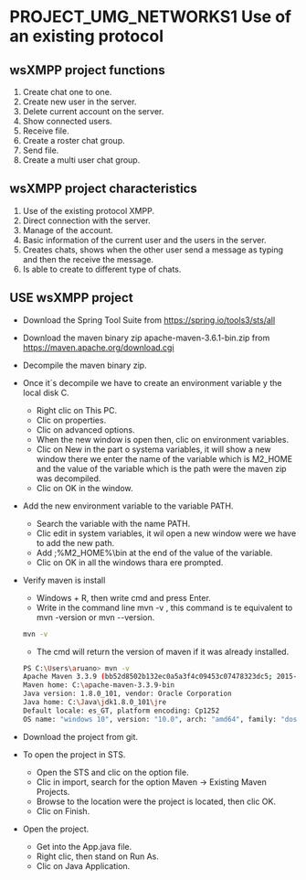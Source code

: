 # PROJECT_UMG_NETWORKS1 Use of an existing protocol

## wsXMPP project functions
1. Create chat one to one.
2. Create new user in the server.
3. Delete current account on the server.
4. Show connected users.
5. Receive file.
6. Create a roster chat group.
7. Send file.
8. Create a multi user chat group.

## wsXMPP project characteristics
1. Use of the existing protocol XMPP.
2. Direct connection with the server.
3. Manage of the account.
4. Basic information of the current user and the users in the server.
5. Creates chats, shows when the other user send a message as typing and then the receive the message.
6. Is able to create to different type of chats.

## USE wsXMPP project
* Download the Spring Tool Suite from [https://spring.io/tools3/sts/all
](https://spring.io/tools3/sts/all
)
* Download the maven binary zip apache-maven-3.6.1-bin.zip from 
[https://maven.apache.org/download.cgi 
](https://maven.apache.org/download.cgi 
)
* Decompile the maven binary zip.
* Once it´s decompile we have to create an environment variable y the local disk C.
    * Right clic on This PC.
    * Clic on properties.
    * Clic on advanced options.
    * When the new window is open then, clic on environment variables.
    * Clic on New in the part o systema variables, it will show a new window there we enter the name of the variable which is M2_HOME and the value of the variable which is the path were the maven zip was decompiled.
    * Clic on OK in the window.
* Add the new environment variable to the variable PATH.
    * Search the variable with the name PATH.
    * Clic edit in system variables, it wil open a new window were we have to add the new path.
    * Add ;%M2_HOME%\bin at the end of the value of the variable.
    * Clic on OK in all the windows thara ere prompted.
* Verify maven is install
    * Windows + R, then write cmd and press Enter.
    * Write in the command line mvn -v , this command is te equivalent to mvn -version or mvn --version.

    ```bash
    mvn -v
    ```
    * The cmd will return the version of maven if it was already installed.
    ```bash
    PS C:\Users\aruano> mvn -v
    Apache Maven 3.3.9 (bb52d8502b132ec0a5a3f4c09453c07478323dc5; 2015-11-10T10:41:47-06:00)
    Maven home: C:\apache-maven-3.3.9-bin
    Java version: 1.8.0_101, vendor: Oracle Corporation
    Java home: C:\Java\jdk1.8.0_101\jre
    Default locale: es_GT, platform encoding: Cp1252
    OS name: "windows 10", version: "10.0", arch: "amd64", family: "dos"
    ```
* Download the project from git.
* To open the project in STS.
    * Open the STS and clic on the option file.
    * Clic in import, search for the option Maven -> Existing Maven Projects.
    * Browse to the location were the project is located, then clic OK.
    * Clic on Finish.
* Open the project.
    * Get into the App.java file.
    * Right clic, then stand on Run As.
    * Clic on Java Application.
